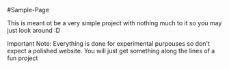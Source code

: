 #Sample-Page

This is meant ot be a very simple project with nothing much to it so you may just look around :D

Important Note: Everything is done for experimental purpouses so don't expect a polished website. You will just get something along the lines of a fun project
